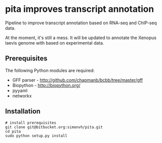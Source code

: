 pita improves transcript annotation 
===================================

Pipeline to improve transcript annotation based on RNA-seq and ChIP-seq data.

At the moment, it's still a mess. It will be updated to annotate the Xenopus laevis genome with based on experimental data.

Prerequisites
------------
The following Python modules are required:
* GFF parser - http://github.com/chapmanb/bcbb/tree/master/gff
* Biopython - http://biopython.org/
* pyyaml
* networkx

Installation
------------
    # install prerequisites
    git clone git@bitbucket.org:simonvh/pita.git
    cd pita
    sudo python setup.py install
